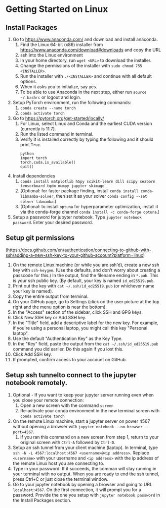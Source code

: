 # Getting Started on Linux

## Install Packages
1. Go to https://www.anaconda.com/ and download and install anaconda.
	1. Find the Linux 64-bit (x86) installer from https://www.anaconda.com/download#downloads and copy the URL
	2. ssh into the Linux environment
	3. In your home directory, run ```wget <URL>``` to download the installer.
	4. Change the permissions of the installer with ```sudo chmod 755 <INSTALLER>```.
	5. Run the installer with ```./<INSTALLER>``` and continue with all default options.
	6. When it asks you to initialize, say yes.
	7. To be able to use Anaconda in the next step, either run ```source ~/.bashrc``` or logout and login.
3. Setup PyTorch environment, run the following commands:
	1. ```conda create --name torch```
	2. ```conda activate torch```
4. Go to https://pytorch.org/get-started/locally/
	1. For Linux, select Linux and Conda and the earliest CUDA version (currently is 11.7). 
	2. Run the listed command in terminal.
	3. Verify it is installed correctly by typing the following and it should print ```True```.
    	```
     	python
        import torch
     	torch.cuda.is_available()
     	quit()
6. Install dependencies
	1. ```conda install matplotlib h5py scikit-learn dill scipy seaborn tensorboard tqdm numpy jupyter skimage```
 	2. (Optional: for faster package finding, install ```conda install conda-libmamba-solver```, then set it as your solver ```conda config --set solver libmamba```.)
	3. (Optional: to install ```optuna``` for hyperparameter optimization, install it via the conda-forge channel ```conda install -c conda-forge optuna```.)
7. Setup a password for jupyter notebook. Type ```jupyter notebook password```. Enter your desired password.

## Setup git permissions
(https://docs.github.com/en/authentication/connecting-to-github-with-ssh/adding-a-new-ssh-key-to-your-github-account?platform=linux)
1. On the remote Linux machine (or while you are ssh'd), create a new ssh key with ```ssh-keygen```. (Use the defaults, and don't worry about creating a passcode for this.) In the output, find the filename ending in ```*.pub```. This is your ssh public key. (By default, your key is named ```id_ed25519.pub```.
2. Print out the key with ```cat ~/.ssh/id_ed25519.pub``` (or whichever name your key is named).
3. Copy the entire output from terminal.
4. On your GitHub page, go to Settings (click on the user picture at the top right and the menu option is near the bottom).
5. In the "Access" section of the sidebar, click  SSH and GPG keys.
6. Click New SSH key or Add SSH key.
7. In the "Title" field, add a descriptive label for the new key. For example, if you're using a personal laptop, you might call this key "Personal laptop".
8. Use the default "Authentication Key" as the Key Type.
9. In the "Key" field, paste the output from the ```cat ~/.ssh/id_ed25519.pub``` command you did earlier. Do this again if you lost this.
10. Click Add SSH key.
11. If prompted, confirm access to your account on GitHub.

## Setup ssh tunnelto connect to the jupyter notebook remotely.
1. Optional - If you want to keep your jupyter server running even when you close your remote connection:
   	1. Open a new screen with the command ```screen```
   	2. Re-activate your conda environment in the new terminal screen with ```conda activate torch```
3. On the remote Linux machine, start a jupyter server on power 4567 without opening a browser with ```jupyter notebook --no-browser --port=4567```.
   	1. If you ran this command on a new screen from step 1, return to your original screen with ```Ctrl-A``` followed by ```Ctrl-D```.
5. Setup an ssh tunnel from your client machine (laptop). In terminal, type ```ssh -N -L 4567:localhost:4567 <username>@<ip address>```. Replace ```<username>``` with your username and ```<ip address>``` with the ip address of the remote Linux host you are connecting to.
6. Type in your password. If it succeeds, the comman will stay running in your terminal with no output. When you are ready to end the ssh tunnel, press Ctrl+C or just close the terminal window.
7. Go to your jupyter notebook by opening a browser and going to URL ```localhost:4567```. On the first connection, it will prompt you for a password. Provide the one you setup with ```jupyter notebook password``` in the Install Packages section.
